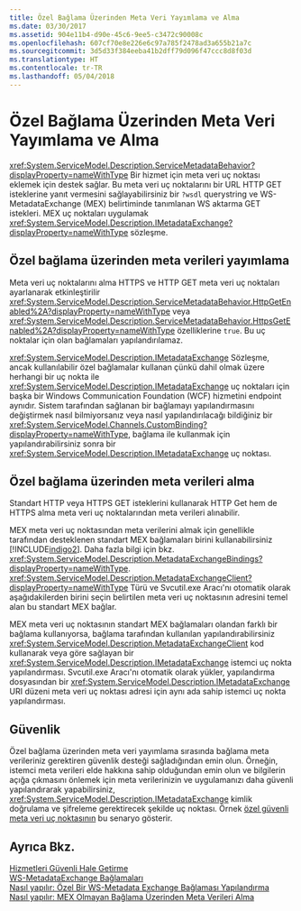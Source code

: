 ```yaml
---
title: Özel Bağlama Üzerinden Meta Veri Yayımlama ve Alma
ms.date: 03/30/2017
ms.assetid: 904e11b4-d90e-45c6-9ee5-c3472c90008c
ms.openlocfilehash: 607cf70e8e226e6c97a785f2478ad3a655b21a7c
ms.sourcegitcommit: 3d5d33f384eeba41b2dff79d096f47ccc8d8f03d
ms.translationtype: HT
ms.contentlocale: tr-TR
ms.lasthandoff: 05/04/2018
---
```

# <a name="publishing-and-retrieving-metadata-over-a-custom-binding"></a>Özel Bağlama Üzerinden Meta Veri Yayımlama ve Alma
<xref:System.ServiceModel.Description.ServiceMetadataBehavior?displayProperty=nameWithType> Bir hizmet için meta veri uç noktası eklemek için destek sağlar. Bu meta veri uç noktalarını bir URL HTTP GET isteklerine yanıt vermesini sağlayabilirsiniz bir `?wsdl` querystring ve WS-MetadataExchange (MEX) belirtiminde tanımlanan WS aktarma GET istekleri. MEX uç noktaları uygulamak <xref:System.ServiceModel.Description.IMetadataExchange?displayProperty=nameWithType> sözleşme.  
  
## <a name="publishing-metadata-over-a-custom-binding"></a>Özel bağlama üzerinden meta verileri yayımlama  
 Meta veri uç noktalarını alma HTTPS ve HTTP GET meta veri uç noktaları ayarlanarak etkinleştirilir <xref:System.ServiceModel.Description.ServiceMetadataBehavior.HttpGetEnabled%2A?displayProperty=nameWithType> veya <xref:System.ServiceModel.Description.ServiceMetadataBehavior.HttpsGetEnabled%2A?displayProperty=nameWithType> özelliklerine `true`. Bu uç noktalar için olan bağlamaları yapılandırılamaz.  
  
 <xref:System.ServiceModel.Description.IMetadataExchange> Sözleşme, ancak kullanılabilir özel bağlamalar kullanan çünkü dahil olmak üzere herhangi bir uç nokta ile <xref:System.ServiceModel.Description.IMetadataExchange> uç noktaları için başka bir Windows Communication Foundation (WCF) hizmetini endpoint aynıdır. Sistem tarafından sağlanan bir bağlamayı yapılandırmasını değiştirmek nasıl bilmiyorsanız veya nasıl yapılandırılacağı bildiğiniz bir <xref:System.ServiceModel.Channels.CustomBinding?displayProperty=nameWithType>, bağlama ile kullanmak için yapılandırabilirsiniz sonra bir <xref:System.ServiceModel.Description.IMetadataExchange> uç noktası.  
  
## <a name="retrieving-metadata-over-a-custom-binding"></a>Özel bağlama üzerinden meta verileri alma  
 Standart HTTP veya HTTPS GET isteklerini kullanarak HTTP Get hem de HTTPS alma meta veri uç noktalarından meta verileri alınabilir.  
  
 MEX meta veri uç noktasından meta verilerini almak için genellikle tarafından desteklenen standart MEX bağlamaları birini kullanabilirsiniz [!INCLUDE[indigo2](../../../../includes/indigo2-md.md)]. Daha fazla bilgi için bkz. <xref:System.ServiceModel.Description.MetadataExchangeBindings?displayProperty=nameWithType>. <xref:System.ServiceModel.Description.MetadataExchangeClient?displayProperty=nameWithType> Türü ve Svcutil.exe Aracı'nı otomatik olarak aşağıdakilerden birini seçin belirtilen meta veri uç noktasının adresini temel alan bu standart MEX bağlar.  
  
 MEX meta veri uç noktasının standart MEX bağlamaları olandan farklı bir bağlama kullanıyorsa, bağlama tarafından kullanılan yapılandırabilirsiniz <xref:System.ServiceModel.Description.MetadataExchangeClient> kod kullanarak veya göre sağlayan bir <xref:System.ServiceModel.Description.IMetadataExchange> istemci uç nokta yapılandırması. Svcutil.exe Aracı'nı otomatik olarak yükler, yapılandırma dosyasından bir <xref:System.ServiceModel.Description.IMetadataExchange> URI düzeni meta veri uç noktası adresi için aynı ada sahip istemci uç nokta yapılandırması.  
  
## <a name="security"></a>Güvenlik  
 Özel bağlama üzerinden meta veri yayımlama sırasında bağlama meta verileriniz gerektiren güvenlik desteği sağladığından emin olun. Örneğin, istemci meta verileri elde hakkına sahip olduğundan emin olun ve bilgilerin açığa çıkmasını önlemek için meta verilerinizin ve uygulamanızı daha güvenli yapılandırarak yapabilirsiniz, <xref:System.ServiceModel.Description.IMetadataExchange> kimlik doğrulama ve şifreleme gerektirecek şekilde uç noktası. Örnek [özel güvenli meta veri uç noktasının](../../../../docs/framework/wcf/samples/custom-secure-metadata-endpoint.md) bu senaryo gösterir.  
  
## <a name="see-also"></a>Ayrıca Bkz.  
 [Hizmetleri Güvenli Hale Getirme](../../../../docs/framework/wcf/securing-services.md)  
 [WS-MetadataExchange Bağlamaları](../../../../docs/framework/wcf/extending/ws-metadataexchange-bindings.md)  
 [Nasıl yapılır: Özel Bir WS-Metadata Exchange Bağlaması Yapılandırma](../../../../docs/framework/wcf/extending/how-to-configure-a-custom-ws-metadata-exchange-binding.md)  
 [Nasıl yapılır: MEX Olmayan Bağlama Üzerinden Meta Verileri Alma](../../../../docs/framework/wcf/extending/how-to-retrieve-metadata-over-a-non-mex-binding.md)
